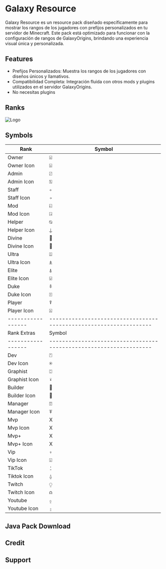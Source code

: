 
#  Galaxy Resource

Galaxy Resource es un resource pack diseñado específicamente para mostrar los rangos de los jugadores con prefijos personalizados en tu servidor de Minecraft. Este pack está optimizado para funcionar con la configuración de rangos de GalaxyOrigins, brindando una experiencia visual única y personalizada.



## Features

- Prefijos Personalizados: Muestra los rangos de los jugadores con diseños únicos y llamativos.
- Compatibilidad Completa: Integración fluida con otros mods y plugins utilizados en el servidor GalaxyOrigins.
- No necesitas plugins



## Ranks
![Logo](https://i.postimg.cc/1Xvp6bHR/image.png)

## Symbols

| Rank             | Symbol                                                                |
| ----------------- | ------------------------------------------------------------------ |
| Owner  | ⍃ |
| Owner Icon   | ⍄ |
| Admin | ⍁ |
| Admin Icon | ⍂ |
| Staff | ⍅ |
| Staff Icon | ⍆ |
| Mod | ⍇ |
| Mod Icon | ⍈ |
| Helper | ⍉ |
| Helper Icon | ⍊ |
| Divine |  |
| Divine Icon |  |
| Ultra | ⍍ |
| Ultra Icon | ⍎ |
| Elite | ⍋ |
| Elite Icon | ⍌ |
| Duke | ⍏ |
| Duke Icon | ⍐ |
| Player | ⍒ |
| Player Icon | ⍓ |
| ----------------- | ------------------------------------------------------------------ |
| Rank Extras        | Symbol                                                                |
| ----------------- | ------------------------------------------------------------------ |
| Dev | ⍞ |
| Dev Icon | ⍟ |
| Graphist | ⍠ |
| Graphist Icon | ⍣ |
| Builder |  |
| Builder Icon |  |
| Manager | ⍔ |
| Manager Icon | ⍕ |
| Mvp | X |
| Mvp Icon | X |
| Mvp+ | X |
| Mvp+ Icon | X |
| Vip | ⍖ |
| Vip Icon | ⍗ |
| TikTok | ⍘ |
| Tiktok Icon | ⍙ |
| Twitch | ⍜ |
| Twitch Icon | ⍝ |
| Youtube | ⍚ |
| Youtube Icon | ⍛ |







## Java Pack Download

## Credit

## Support

